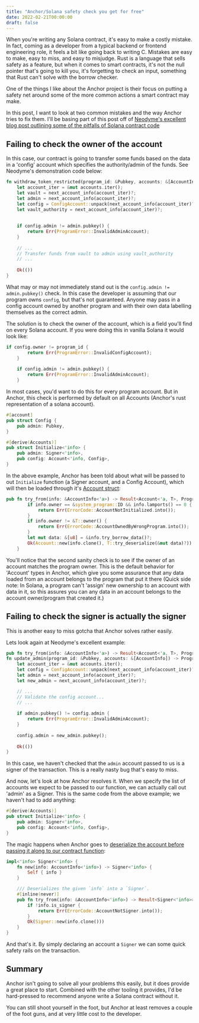 ```yaml
---
title: "Anchor/Solana safety check you get for free"
date: 2022-02-21T00:00:00
draft: false
---
```


When you're writing any Solana contract, it's easy to make a costly mistake. In fact, coming as a developer from a typical backend or frontend engineering role, it feels a bit like going back to writing C. Mistakes are easy to make, easy to miss, and easy to misjudge. Rust is a language that sells safety as a feature, but when it comes to smart contracts, it's not the null pointer that's going to kill you, it's forgetting to check an input, something that Rust can't solve with the borrow checker.

One of the things I like about the Anchor project is their focus on putting a safety net around some of the more common actions a smart contract may make.

In this post, I want to look at two common mistakes and the way Anchor tries to fix them. I'll be basing part of this post off of [Neodyme's excellent blog post outlining some of the pitfalls of Solana contract code](https://blog.neodyme.io/posts/solana_common_pitfalls)

## Failing to check the owner of the account

In this case, our contract is going to transfer some funds based on the data in a 'config' account which specifies the authority/admin of the funds. See Neodyme's demonstration code below:

```rust
fn withdraw_token_restricted(program_id: &Pubkey, accounts: &[AccountInfo], amount: u64) -> ProgramResult {
    let account_iter = &mut accounts.iter();
    let vault = next_account_info(account_iter)?;
    let admin = next_account_info(account_iter)?;
    let config = ConfigAccount::unpack(next_account_info(account_iter)?)?;
    let vault_authority = next_account_info(account_iter)?;
    
    
    if config.admin != admin.pubkey() {
        return Err(ProgramError::InvalidAdminAccount);
    }
    
    // ...
    // Transfer funds from vault to admin using vault_authority
    // ...
    
    Ok(())
}
```

What may or may not immediately stand out is the `config.admin != admin.pubkey()` check. In this case the developer is assuming that our program owns `config`, but that's not guaranteed. Anyone may pass in a config account owned by another program and with their own data labelling themselves as the correct admin.

The solution is to check the owner of the account, which is a field you'll find on every Solana account. If you were doing this in vanilla Solana it would look like:

```rust
if config.owner != program_id {
        return Err(ProgramError::InvalidConfigAccount);
    }
    
    if config.admin != admin.pubkey() {
        return Err(ProgramError::InvalidAdminAccount);
    }
```

In most cases, you'd want to do this for every program account. But in Anchor, this check is performed by default on all Accounts (Anchor's rust representation of a solana account).

```rust
#[account]
pub struct Config {
    pub admin: Pubkey,
}

#[derive(Accounts)]
pub struct Initialize<'info> {
    pub admin: Signer<'info>,
    pub config: Account<'info, Config>,
}
```

In the above example, Anchor has been told about what will be passed to out `Initialize` function (a Signer account, and a Config Account), which will then be loaded through it's [Account struct](https://github.com/project-serum/anchor/blob/master/lang/src/accounts/account.rs#L249):

```rust
pub fn try_from(info: &AccountInfo<'a>) -> Result<Account<'a, T>, ProgramError> {
        if info.owner == &system_program::ID && info.lamports() == 0 {
            return Err(ErrorCode::AccountNotInitialized.into());
        }
        if info.owner != &T::owner() {
            return Err(ErrorCode::AccountOwnedByWrongProgram.into());
        }
        let mut data: &[u8] = &info.try_borrow_data()?;
        Ok(Account::new(info.clone(), T::try_deserialize(&mut data)?))
    }
```

You'll notice that the second sanity check is to see if the owner of an account matches the program owner. This is the default behavior for 'Account' types in Anchor, which give you some assurance that any data loaded from an account belongs to the program that put it there (Quick side note: In Solana, a program can't 'assign' new ownership to an account with data in it, so this assures you can any data in an account belongs to the account owner/program that created it.)


## Failing to check the signer is actually the signer

This is another easy to miss gotcha that Anchor solves rather easily.

Lets look again at Neodyme's excellent example:

```rust
pub fn try_from(info: &AccountInfo<'a>) -> Result<Account<'a, T>, ProgramError> {
fn update_admin(program_id: &Pubkey, accounts: &[AccountInfo]) -> ProgramResult {
    let account_iter = &mut accounts.iter();
    let config = ConfigAccount::unpack(next_account_info(account_iter)?)?;
    let admin = next_account_info(account_iter)?;
    let new_admin = next_account_info(account_iter)?;

    // ...
    // Validate the config account...
    // ...
    
    if admin.pubkey() != config.admin {
        return Err(ProgramError::InvalidAdminAccount);
    }
    
    config.admin = new_admin.pubkey();
    
    Ok(())
}
```

In this case, we haven't checked that the `admin` account passed to us is a signer of the transaction. This is a really nasty bug that's easy to miss.

And now, let's look at how Anchor resolves it. When we specify the list of accounts we expect to be passed to our function, we can actually call out 'admin' as a Signer. This is the same code from the above example; we haven't had to add anything:


```rust
#[derive(Accounts)]
pub struct Initialize<'info> {
    pub admin: Signer<'info>,
    pub config: Account<'info, Config>,
}
```

The magic happens when Anchor goes to [deserialize the account before passing it along to our contract function](https://github.com/project-serum/anchor/blob/master/lang/src/accounts/signer.rs#L51):

```rust
impl<'info> Signer<'info> {
    fn new(info: AccountInfo<'info>) -> Signer<'info> {
        Self { info }
    }

    /// Deserializes the given `info` into a `Signer`.
    #[inline(never)]
    pub fn try_from(info: &AccountInfo<'info>) -> Result<Signer<'info>> {
        if !info.is_signer {
            return Err(ErrorCode::AccountNotSigner.into());
        }
        Ok(Signer::new(info.clone()))
    }
}
```

And that's it. By simply declaring an account a `Signer` we can some quick safety rails on the transaction.

## Summary

Anchor isn't going to solve all your problems this easily, but it does provide a great place to start. Combined with the other tooling it provides, I'd be hard-pressed to recommend anyone write a Solana contract without it.

You can still shoot yourself in the foot, but Anchor at least removes a couple of the foot guns, and at very little cost to the developer.